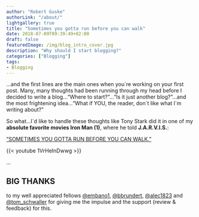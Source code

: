 ```yaml
---
author: "Robert Guske"
authorLink: "/about/"
lightgallery: true
title: "Sometimes you gotta run before you can walk"
date: 2018-07-09T09:39:49+02:00
draft: false
featuredImage: /img/blog_intro_cover.jpg
description: "Why should I start blogging?"
categories: ["Blogging"]
tags:
- Blogging
---
```


<!--more-->

...and the first lines are the main ones when you´re working on your first post.
Many, many thoughts had been running through my head before I decided to write a blog…“Where to start?”…“Is it just another blog?”…and the most frightening idea…“What if YOU, the reader, don´t like what I´m writing about?”

So what...I´d like to handle these thoughts like Tony Stark did it in one of my **absolute favorite movies Iron Man (1)**, where he told **J.A.R.V.I.S.**:

<a href="https://youtu.be/1VrHeInDwwg" target="_blank">“SOMETIMES YOU GOTTA RUN BEFORE YOU CAN WALK.”</a>

{{< youtube 1VrHeInDwwg >}}

...

## **BIG THANKS**

to my well appreciated fellows <a href="https://twitter.com/embano1" target="_blank"> @embano1</a>,
<a href="https://twitter.com/bbrundert" target="_blank"> @bbrundert</a>,
<a href="https://twitter.com/Alec1823" target="_blank"> @alec1823</a> and
<a href="https://twitter.com/tom_schwaller" target="_blank"> @tom_schwaller</a> for giving me the impulse and the support (review & feedback) for this.
